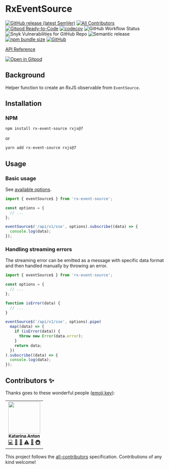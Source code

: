 # RxEventSource

<!-- ALL-CONTRIBUTORS-BADGE:START - Do not remove or modify this section -->

[all-contributors-badge]: https://img.shields.io/badge/all_contributors-1-orange.svg?style=round-square 'Number of contributors on All-Contributors'

<!-- ALL-CONTRIBUTORS-BADGE:END -->

[![GitHub release (latest SemVer)](https://img.shields.io/github/v/release/kaciakmaciak/rx-event-source?display_name=tag&sort=semver)](https://github.com/kaciakmaciak/rx-event-source/releases)
[![All Contributors][all-contributors-badge]](#contributors-)
[![Gitpod Ready-to-Code](https://img.shields.io/badge/Gitpod-ready--to--code-908a85?logo=gitpod)](https://gitpod.io/#https://github.com/kaciakmaciak/rx-event-source)
[![codecov](https://codecov.io/gh/kaciakmaciak/rx-event-source/branch/master/graph/badge.svg)](https://codecov.io/gh/kaciakmaciak/rx-event-source)
![GitHub Workflow Status](https://img.shields.io/github/workflow/status/kaciakmaciak/rx-event-source/CI)
![Snyk Vulnerabilities for GitHub Repo](https://img.shields.io/snyk/vulnerabilities/github/kaciakmaciak/rx-event-source)
![Semantic release](https://img.shields.io/badge/%F0%9F%93%A6%F0%9F%9A%80-semantic--release-e10079)
[![npm bundle size](https://img.shields.io/bundlephobia/min/rx-event-source)](https://www.npmjs.com/package/rx-event-source)
[![GitHub](https://img.shields.io/github/license/kaciakmaciak/rx-event-source)](LICENSE)

[API Reference](https://kaciakmaciak.github.io/rx-event-source/)

[![Open in Gitpod](https://gitpod.io/button/open-in-gitpod.svg)](https://gitpod.io/#https://github.com/kaciakmaciak/rx-event-source)

## Background

Helper function to create an RxJS observable from `EventSource`.

## Installation

### NPM

```sh
npm install rx-event-source rxjs@7
```

or

```sh
yarn add rx-event-source rxjs@7
```

## Usage

### Basic usage

See [available options](https://kaciakmaciak.github.io/rx-event-source/interfaces/EventSourceOptions.html).

```TypeScript
import { eventSource$ } from 'rx-event-source';

const options = {
  // ...
};

eventSource$('/api/v1/sse', options).subscribe((data) => {
  console.log(data);
});
```

### Handling streaming errors

The streaming error can be emitted as a message with specific data format and then
handled manually by throwing an error.

```TypeScript
import { eventSource$ } from 'rx-event-source';

const options = {
  // ...
};

function isError(data) {
  // ...
}

eventSource$('/api/v1/sse', options).pipe(
  map((data) => {
    if (isError(data)) {
      throw new Error(data.error);
    }
    return data;
  })
).subscribe((data) => {
  console.log(data);
});
```

## Contributors ✨

Thanks goes to these wonderful people ([emoji key](https://allcontributors.org/docs/en/emoji-key)):

<!-- ALL-CONTRIBUTORS-LIST:START - Do not remove or modify this section -->
<!-- prettier-ignore-start -->
<!-- markdownlint-disable -->
<table>
  <tr>
    <td align="center"><a href="https://github.com/kaciakmaciak"><img src="https://avatars.githubusercontent.com/u/17466633?v=4?s=100" width="100px;" alt=""/><br /><sub><b>Katarina Anton</b></sub></a><br /><a href="https://github.com/kaciakmaciak/rx-event-source/commits?author=kaciakmaciak" title="Code">💻</a> <a href="#ideas-kaciakmaciak" title="Ideas, Planning, & Feedback">🤔</a> <a href="#maintenance-kaciakmaciak" title="Maintenance">🚧</a> <a href="https://github.com/kaciakmaciak/rx-event-source/commits?author=kaciakmaciak" title="Tests">⚠️</a> <a href="#tool-kaciakmaciak" title="Tools">🔧</a> <a href="#infra-kaciakmaciak" title="Infrastructure (Hosting, Build-Tools, etc)">🚇</a></td>
  </tr>
</table>

<!-- markdownlint-restore -->
<!-- prettier-ignore-end -->

<!-- ALL-CONTRIBUTORS-LIST:END -->

This project follows the [all-contributors](https://github.com/all-contributors/all-contributors) specification. Contributions of any kind welcome!
